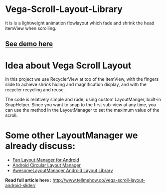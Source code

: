 # Vega-Scroll-Layout-Library
It is is a lightweight animation flowlayout which fade and shrink the head itemView when scrolling.

## [See demo here](http://www.tellmehow.co/wp-content/uploads/2017/09/capture.gif)

# Idea about Vega Scroll Layout

In this project we use RecyclerView at top of the itemView, with the fingers slide to achieve shrink hiding and magnification display, and with the recycler recycling and reuse.

The code is relatively simple and rude, using custom LayoutManger, built-in SnapHelper.
Since you want to snap to the first sub-view at any time, you can use the method in the LayoutManager to set the maximum value of the scroll.

# Some other LayoutManager we already discuss:

- [Fan Layout Manager for Android](http://www.tellmehow.co/fan-layout-manager-android/ "Fan Layout Manager for Android")
- [Android Circular Layout Manager](http://www.tellmehow.co/android-circular-layout-manager/ "Android Circular Layout Manager")
- [AwesomeLayoutManager Android Layout Library](http://www.tellmehow.co/awesomelayoutmanager-android-library/ "AwesomeLayoutManager Android Layout Library")


**Read full article here :** http://www.tellmehow.co/vega-scroll-layout-android-slider/






